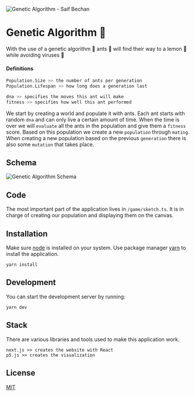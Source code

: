 ![Genetic Algorithm - Saif Bechan](https://user-images.githubusercontent.com/211370/194585509-f48fcb27-7ae2-470d-9691-34661c8e43a3.png)

# Genetic Algorithm 🧬

With the use of a genetic algorithm 🧬 ants 🐜 will find their way to a lemon 🍋 while avoiding viruses 🦠

#### Definitions

```bash
Population.Size >> the number of ants per generation
Population.Lifespan >> how long does a generation last

dna >> specifies the moves this ant will make
fitness >> specifies how well this ant performed
```

We start by creating a world and populate it with ants. Each ant starts with random `dna` and can only live a certain amount of time. When the time is over we will `evaluate` all the ants in the population and give them a `fitness` score. Based on this population we create a new `population` through `mating`. When creating a new population based on the previous `generation` there is also some `mutation` that takes place.

## Schema

![Genetic Algorithm Schema](https://user-images.githubusercontent.com/211370/194585164-fde35d3b-b859-4859-af93-c3936fa1a974.png)

## Code

The most important part of the application lives in `/game/sketch.ts`. It is in charge of creating our population and displaying them on the canvas.

## Installation

Make sure [node](https://nodejs.org) is installed on your system. Use package manager [yarn](https://yarnpkg.com/getting-started/install) to install the application.

```
yarn install
```

## Development

You can start the development server by running:

```
yarn dev
```

## Stack

There are various libraries and tools used to make this application work.

```shell
next.js >> creates the website with React
p5.js >> creates the visualization
```

## License

[MIT](https://choosealicense.com/licenses/mit/)
